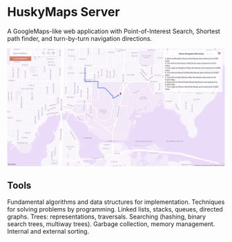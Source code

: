 # HuskyMaps Server 

A GoogleMaps-like web application with Point-of-Interest Search, Shortest path finder, and turn-by-turn navigation directions. 

![map](map.png)

## Tools

Fundamental algorithms and data structures for implementation. Techniques for solving problems by programming. Linked lists, stacks, queues, directed graphs. Trees: representations, traversals. Searching (hashing, binary search trees, multiway trees). Garbage collection, memory management. Internal and external sorting. 

